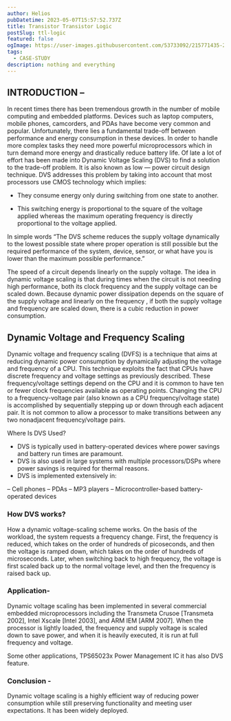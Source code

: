 ```yaml
---
author: Helios
pubDatetime: 2023-05-07T15:57:52.737Z
title: Transistor Transistor Logic
postSlug: ttl-logic
featured: false
ogImage: https://user-images.githubusercontent.com/53733092/215771435-25408246-2309-4f8b-a781-1f3d93bdf0ec.png
tags:
  - CASE-STUDY
description: nothing and everything 
---
```


## INTRODUCTION –

In recent times there has been tremendous growth in the number of mobile computing and embedded platforms. Devices such as laptop computers, mobile phones, camcorders, and PDAs have become very common and popular. Unfortunately, there lies a fundamental trade-off between performance and energy consumption in these devices. In order to handle more complex tasks they need more powerful microprocessors which in turn demand more energy and drastically reduce battery life. Of late a lot of effort has been made into Dynamic Voltage Scaling (DVS) to find a solution to the trade-off problem. It is also known as low — power circuit design technique. DVS addresses this problem by taking into account that most processors use CMOS technology which implies:

- They consume energy only during switching from one state to another.

- This switching energy is proportional to the square of the voltage applied whereas the maximum operating frequency is directly proportional to the voltage applied.

In simple words “The DVS scheme reduces the supply voltage dynamically to the lowest possible state where proper operation is still possible but the required performance of the system, device, sensor, or what have you is lower than the maximum possible performance.”

The speed of a circuit depends linearly on the supply voltage. The idea in dynamic voltage scaling is that during times when the circuit is not needing high performance, both its clock frequency and the supply voltage can be scaled down. Because dynamic power dissipation depends on the square of the supply voltage and linearly on the frequency , if both the supply voltage and frequency are scaled down, there is a cubic reduction in power consumption.

## Dynamic Voltage and Frequency Scaling

Dynamic voltage and frequency scaling (DVFS) is a technique that aims at reducing dynamic power consumption by dynamically adjusting the voltage and frequency of a CPU. This technique exploits the fact that CPUs have discrete frequency and voltage settings as previously described. These frequency/voltage settings depend on the CPU and it is common to have ten or fewer clock frequencies available as operating points. Changing the CPU to a frequency-voltage pair (also known as a CPU frequency/voltage state) is accomplished by sequentially stepping up or down through each adjacent pair. It is not common to allow a processor to make transitions between any two nonadjacent frequency/voltage pairs.

Where Is DVS Used?

* DVS is typically used in battery-operated devices where power savings and battery run times are paramount.
* DVS is also used in large systems with multiple processors/DSPs where power savings is required for thermal reasons.
* DVS is implemented extensively in:

– Cell phones
– PDAs
– MP3 players
– Microcontroller-based battery-operated devices

### How DVS works?

How a dynamic voltage-scaling scheme works. On the basis of the workload, the system requests a frequency change. First, the frequency is reduced, which takes on the order of hundreds of picoseconds, and then the voltage is ramped down, which takes on the order of hundreds of microseconds. Later, when switching back to high frequency, the voltage is first scaled back up to the normal voltage level, and then the frequency is raised back up.

### Application-

Dynamic voltage scaling has been implemented in several commercial embedded microprocessors including the Transmeta Crusoe [Transmeta 2002], Intel Xscale [Intel 2003], and ARM IEM [ARM 2007]. When the processor is lightly loaded, the frequency and supply voltage is scaled down to save power, and when it is heavily executed, it is run at full frequency and voltage.

Some other applications, TPS65023x Power Management IC it has also DVS feature.

### Conclusion -

Dynamic voltage scaling is a highly efficient way of reducing power consumption while still preserving functionality and meeting user expectations. It has been widely deployed.
